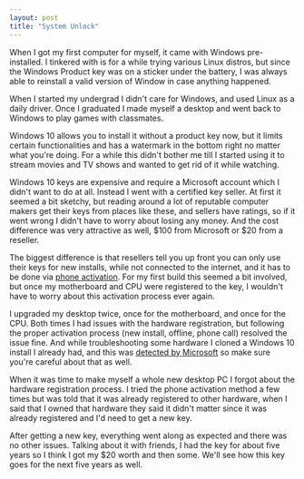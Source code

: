 ```yaml
---
layout: post
title: "System Unlock"
---
```


When I got my first computer for myself, it came with Windows pre-installed. I tinkered with is for a while trying various Linux distros, but since the Windows Product key was on a sticker under the battery, I was always able to reinstall a valid version of Window in case anything happened.

When I started my undergrad I didn't care for Windows, and used Linux as a daily driver. Once I graduated I made myself a desktop and went back to Windows to play games with classmates.

Windows 10 allows you to install it without a product key now, but it limits certain functionalities and has a watermark in the bottom right no matter what you're doing. For a while this didn't bother me till I started using it to stream movies and TV shows and wanted to get rid of it while watching.

Windows 10 keys are expensive and require a Microsoft account which I didn't want to do at all. Instead I went with a certified key seller. At first it seemed a bit sketchy, but reading around a lot of reputable computer makers get their keys from places like these, and sellers have ratings, so if it went wrong I didn't have to worry about losing any money. And the cost difference was very attractive as well, $100 from Microsoft or $20 from a reseller.

The biggest difference is that resellers tell you up front you can only use their keys for new installs, while not connected to the internet, and it has to be done via [phone activation](https://support.microsoft.com/en-us/windows/product-activation-for-windows-online-support-telephone-numbers-35f6a805-1259-88b4-f5e9-b52cccef91a0). For my first build this seemed a bit involved, but once my motherboard and CPU were registered to the key, I wouldn't have to worry about this activation process ever again.

I upgraded my desktop twice, once for the motherboard, and once for the CPU. Both times I had issues with the hardware registration, but following the proper activation process (new install, offline, phone call) resolved the issue fine. And while troubleshooting some hardware I cloned a Windows 10 install I already had, and this was [detected by Microsoft](https://www.gfisk.com/disk-clone-windows-activation-0xc004c008/) so make sure you're careful about that as well.

When it was time to make myself a whole new desktop PC I forgot about the hardware registration process. I tried the phone activation method a few times but was told that it was already registered to other hardware, when I said that I owned that hardware they said it didn't matter since it was already registered and I'd need to get a new key.

After getting a new key, everything went along as expected and there was no other issues. Talking about it with friends, I had the key for about five years so I think I got my $20 worth and then some. We'll see how this key goes for the next five years as well.